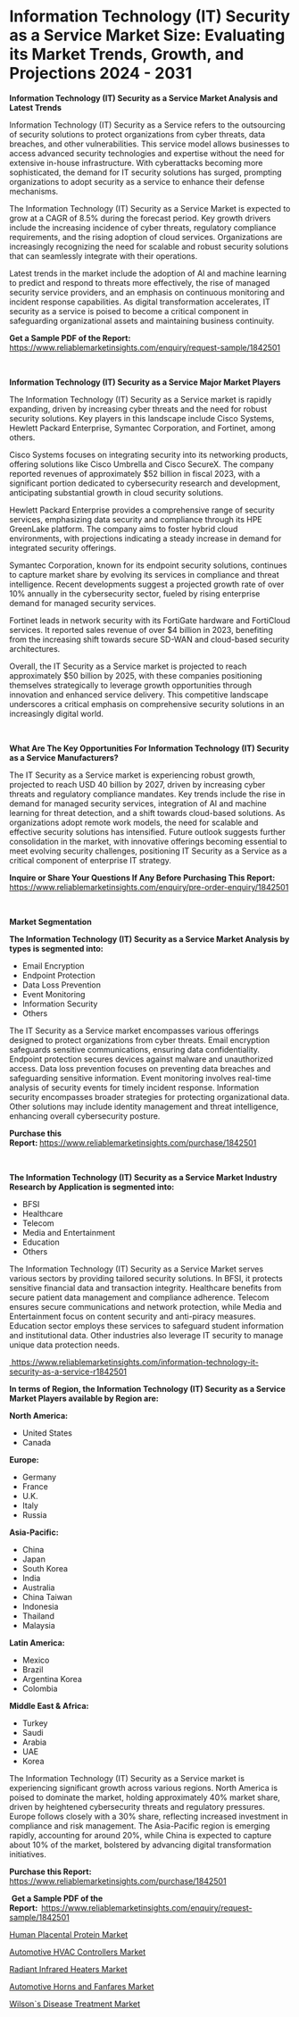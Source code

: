 <p><h1>Information Technology (IT) Security as a Service Market Size: Evaluating its Market Trends, Growth, and Projections 2024 - 2031</h1></p><p><strong>Information Technology (IT) Security as a Service Market Analysis and Latest Trends</strong></p>
<p><p>Information Technology (IT) Security as a Service refers to the outsourcing of security solutions to protect organizations from cyber threats, data breaches, and other vulnerabilities. This service model allows businesses to access advanced security technologies and expertise without the need for extensive in-house infrastructure. With cyberattacks becoming more sophisticated, the demand for IT security solutions has surged, prompting organizations to adopt security as a service to enhance their defense mechanisms.</p><p>The Information Technology (IT) Security as a Service Market is expected to grow at a CAGR of 8.5% during the forecast period. Key growth drivers include the increasing incidence of cyber threats, regulatory compliance requirements, and the rising adoption of cloud services. Organizations are increasingly recognizing the need for scalable and robust security solutions that can seamlessly integrate with their operations.</p><p>Latest trends in the market include the adoption of AI and machine learning to predict and respond to threats more effectively, the rise of managed security service providers, and an emphasis on continuous monitoring and incident response capabilities. As digital transformation accelerates, IT security as a service is poised to become a critical component in safeguarding organizational assets and maintaining business continuity.</p></p>
<p><strong>Get a Sample PDF of the Report:&nbsp;</strong> <a href="https://www.reliablemarketinsights.com/enquiry/request-sample/1842501?utm_campaign=1400&utm_medium=2&utm_source=Github&utm_content=ia&utm_term=16102024&utm_id=information-technology-it-security-as-a-service">https://www.reliablemarketinsights.com/enquiry/request-sample/1842501</a></p>
<p>&nbsp;</p>
<p><strong>Information Technology (IT) Security as a Service Major Market Players</strong></p>
<p><p>The Information Technology (IT) Security as a Service market is rapidly expanding, driven by increasing cyber threats and the need for robust security solutions. Key players in this landscape include Cisco Systems, Hewlett Packard Enterprise, Symantec Corporation, and Fortinet, among others. </p><p>Cisco Systems focuses on integrating security into its networking products, offering solutions like Cisco Umbrella and Cisco SecureX. The company reported revenues of approximately $52 billion in fiscal 2023, with a significant portion dedicated to cybersecurity research and development, anticipating substantial growth in cloud security solutions.</p><p>Hewlett Packard Enterprise provides a comprehensive range of security services, emphasizing data security and compliance through its HPE GreenLake platform. The company aims to foster hybrid cloud environments, with projections indicating a steady increase in demand for integrated security offerings.</p><p>Symantec Corporation, known for its endpoint security solutions, continues to capture market share by evolving its services in compliance and threat intelligence. Recent developments suggest a projected growth rate of over 10% annually in the cybersecurity sector, fueled by rising enterprise demand for managed security services.</p><p>Fortinet leads in network security with its FortiGate hardware and FortiCloud services. It reported sales revenue of over $4 billion in 2023, benefiting from the increasing shift towards secure SD-WAN and cloud-based security architectures. </p><p>Overall, the IT Security as a Service market is projected to reach approximately $50 billion by 2025, with these companies positioning themselves strategically to leverage growth opportunities through innovation and enhanced service delivery. This competitive landscape underscores a critical emphasis on comprehensive security solutions in an increasingly digital world.</p></p>
<p>&nbsp;</p>
<p><strong>What Are The Key Opportunities For Information Technology (IT) Security as a Service Manufacturers?</strong></p>
<p><p>The IT Security as a Service market is experiencing robust growth, projected to reach USD 40 billion by 2027, driven by increasing cyber threats and regulatory compliance mandates. Key trends include the rise in demand for managed security services, integration of AI and machine learning for threat detection, and a shift towards cloud-based solutions. As organizations adopt remote work models, the need for scalable and effective security solutions has intensified. Future outlook suggests further consolidation in the market, with innovative offerings becoming essential to meet evolving security challenges, positioning IT Security as a Service as a critical component of enterprise IT strategy.</p></p>
<p><strong>Inquire or Share Your Questions If Any Before Purchasing This Report:</strong> <a href="https://www.reliablemarketinsights.com/enquiry/pre-order-enquiry/1842501?utm_campaign=1400&utm_medium=2&utm_source=Github&utm_content=ia&utm_term=16102024&utm_id=information-technology-it-security-as-a-service">https://www.reliablemarketinsights.com/enquiry/pre-order-enquiry/1842501</a></p>
<p>&nbsp;</p>
<p><strong>Market Segmentation</strong></p>
<p><strong>The Information Technology (IT) Security as a Service Market Analysis by types is segmented into:</strong></p>
<p><ul><li>Email Encryption</li><li>Endpoint Protection</li><li>Data Loss Prevention</li><li>Event Monitoring</li><li>Information Security</li><li>Others</li></ul></p>
<p><p>The IT Security as a Service market encompasses various offerings designed to protect organizations from cyber threats. Email encryption safeguards sensitive communications, ensuring data confidentiality. Endpoint protection secures devices against malware and unauthorized access. Data loss prevention focuses on preventing data breaches and safeguarding sensitive information. Event monitoring involves real-time analysis of security events for timely incident response. Information security encompasses broader strategies for protecting organizational data. Other solutions may include identity management and threat intelligence, enhancing overall cybersecurity posture.</p></p>
<p><strong>Purchase this Report:&nbsp;</strong><a href="https://www.reliablemarketinsights.com/purchase/1842501?utm_campaign=1400&utm_medium=2&utm_source=Github&utm_content=ia&utm_term=16102024&utm_id=information-technology-it-security-as-a-service">https://www.reliablemarketinsights.com/purchase/1842501</a></p>
<p>&nbsp;</p>
<p><strong>The Information Technology (IT) Security as a Service Market Industry Research by Application is segmented into:</strong></p>
<p><ul><li>BFSI</li><li>Healthcare</li><li>Telecom</li><li>Media and Entertainment</li><li>Education</li><li>Others</li></ul></p>
<p><p>The Information Technology (IT) Security as a Service Market serves various sectors by providing tailored security solutions. In BFSI, it protects sensitive financial data and transaction integrity. Healthcare benefits from secure patient data management and compliance adherence. Telecom ensures secure communications and network protection, while Media and Entertainment focus on content security and anti-piracy measures. Education sector employs these services to safeguard student information and institutional data. Other industries also leverage IT security to manage unique data protection needs.</p></p>
<p><a href="https://www.reliablemarketinsights.com/information-technology-it-security-as-a-service-r1842501?utm_campaign=1400&utm_medium=2&utm_source=Github&utm_content=ia&utm_term=16102024&utm_id=information-technology-it-security-as-a-service">&nbsp;https://www.reliablemarketinsights.com/information-technology-it-security-as-a-service-r1842501</a></p>
<p><strong>In terms of Region, the Information Technology (IT) Security as a Service Market Players available by Region are:</strong></p>
<p>
    <p> <strong> North America: </strong>
        <ul>
            <li>United States</li>
            <li>Canada</li>
        </ul>
        </p> 
    <p> <strong> Europe: </strong>
        <ul>
            <li>Germany</li>
            <li>France</li>
            <li>U.K.</li>
            <li>Italy</li>
            <li>Russia</li>
        </ul>
        </p> 
    <p> <strong> Asia-Pacific: </strong>
        <ul>
            <li>China</li>
            <li>Japan</li>
            <li>South Korea</li>
            <li>India</li>
            <li>Australia</li>
            <li>China Taiwan</li>
            <li>Indonesia</li>
            <li>Thailand</li>
            <li>Malaysia</li>
        </ul>
        </p> 
    <p> <strong> Latin America: </strong>
        <ul>
            <li>Mexico</li>
            <li>Brazil</li>
            <li>Argentina Korea</li>
            <li>Colombia</li>
        </ul>
        </p> 
    <p> <strong> Middle East & Africa: </strong>
        <ul>
            <li>Turkey</li>
            <li>Saudi</li>
            <li>Arabia</li>
            <li>UAE</li>
            <li>Korea</li>
        </ul>
    </p>
    </p>
<p><p>The Information Technology (IT) Security as a Service market is experiencing significant growth across various regions. North America is poised to dominate the market, holding approximately 40% market share, driven by heightened cybersecurity threats and regulatory pressures. Europe follows closely with a 30% share, reflecting increased investment in compliance and risk management. The Asia-Pacific region is emerging rapidly, accounting for around 20%, while China is expected to capture about 10% of the market, bolstered by advancing digital transformation initiatives.</p></p>
<p><strong>Purchase this Report: </strong><a href="https://www.reliablemarketinsights.com/purchase/1842501?utm_campaign=1400&utm_medium=2&utm_source=Github&utm_content=ia&utm_term=16102024&utm_id=information-technology-it-security-as-a-service">https://www.reliablemarketinsights.com/purchase/1842501</a></p>
<p>&nbsp;<strong>Get a Sample PDF of the Report:&nbsp;&nbsp;</strong><a href="https://www.reliablemarketinsights.com/enquiry/request-sample/1842501?utm_campaign=1400&utm_medium=2&utm_source=Github&utm_content=ia&utm_term=16102024&utm_id=information-technology-it-security-as-a-service">https://www.reliablemarketinsights.com/enquiry/request-sample/1842501</a></p>
<p><strong></strong></p>
<p><p><a href="https://github.com/sofayahoo2023/Market-Research-Report-List-6/blob/main/human-placental-protein-market.md?utm_campaign=1400&utm_medium=2&utm_source=Github&utm_content=ia&utm_term=16102024&utm_id=information-technology-it-security-as-a-service">Human Placental Protein Market</a></p><p><a href="https://www.linkedin.com/pulse/automotive-hvac-controllers-revenue-growth-report-2024-eihce?utm_campaign=1400&utm_medium=2&utm_source=Github&utm_content=ia&utm_term=16102024&utm_id=information-technology-it-security-as-a-service">Automotive HVAC Controllers Market</a></p><p><a href="https://issuu.com/reportprime-2/docs/radiant-infrared-heaters-market-siz_deb2835ad0e21a?utm_campaign=1400&utm_medium=2&utm_source=Github&utm_content=ia&utm_term=16102024&utm_id=information-technology-it-security-as-a-service">Radiant Infrared Heaters Market</a></p><p><a href="https://www.linkedin.com/pulse/automotive-horns-fanfares-market-evolution-key-trends-dz9ae?utm_campaign=1400&utm_medium=2&utm_source=Github&utm_content=ia&utm_term=16102024&utm_id=information-technology-it-security-as-a-service">Automotive Horns and Fanfares Market</a></p><p><a href="https://github.com/ottolineki0zc/Market-Research-Report-List-1/blob/main/wilsons-disease-treatment-market.md?utm_campaign=1400&utm_medium=2&utm_source=Github&utm_content=ia&utm_term=16102024&utm_id=information-technology-it-security-as-a-service">Wilson`s Disease Treatment Market</a></p></p>